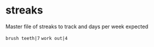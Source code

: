 # streaks

Master file of streaks to track and days per week expected

`brush teeth|7`
`work out|4`
